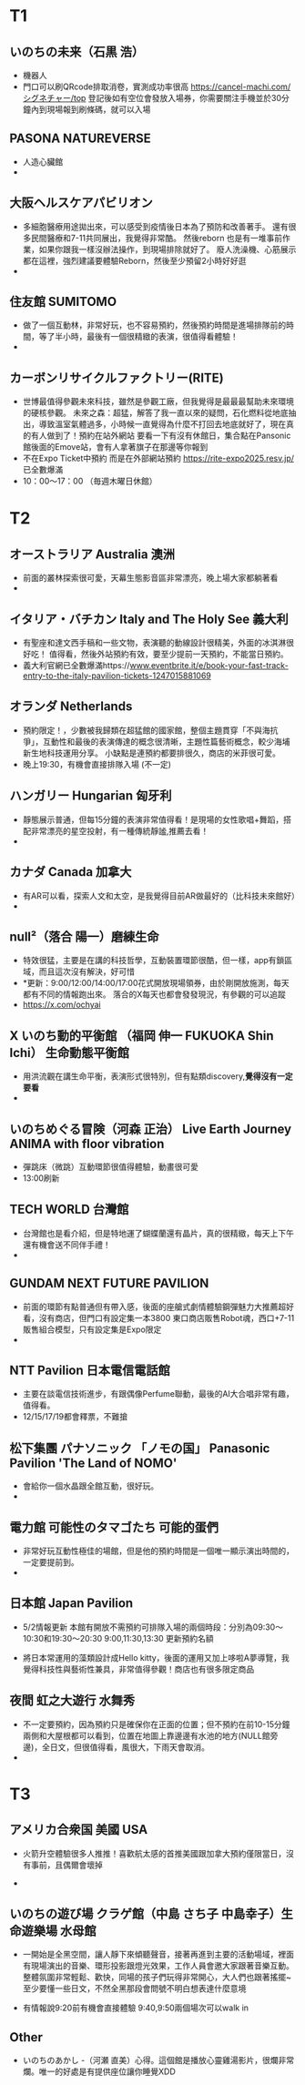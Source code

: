 # T1

## いのちの未来（石黒 浩）
- 機器人
- 門口可以刷QRcode排取消卷，實測成功率很高
https://cancel-machi.com/シグネチャー/top
登記後如有空位會發放入場券，你需要關注手機並於30分鐘內到現場報到刷條碼，就可以入場

## PASONA NATUREVERSE
- 人造心臟館
-
## 大阪ヘルスケアパビリオン
- 多細胞醫療用途拋出來，可以感受到疫情後日本為了預防和改善著手。
還有很多民間醫療和7-11共同展出，我覺得非常酷。
然後reborn 也是有一堆事前作業，如果你跟我一樣沒辦法操作，到現場排除就好了。
廢人洗澡機、心筋展示都在這裡，強烈建議要體驗Reborn，然後至少預留2小時好好逛
-
## 住友館 SUMITOMO
- 做了一個互動林，非常好玩，也不容易預約，然後預約時間是進場排隊前的時間，等了半小時，最後有一個很精緻的表演，很值得看體驗！
-
## カーボンリサイクルファクトリー(RITE)
- 世博最值得參觀未來科技，雖然是參觀工廠，但我覺得是最最最幫助未來環境的硬核參觀。
未來之森：超猛，解答了我一直以來的疑問，石化燃料從地底抽出，導致溫室氣體過多，小時候一直覺得為什麼不打回去地底就好了，現在真的有人做到了！預約在站外網站
要看一下有沒有休館日，集合點在Pansonic館後面的Emove站，會有人拿著旗子在那邊等你報到
- 不在Expo Ticket中預約
而是在外部網站預約
https://rite-expo2025.resv.jp/
已全數爆滿
- 10：00～17：00 （毎週木曜日休館）


# T2

## オーストラリア Australia 澳洲

- 前面的叢林探索很可愛，天幕生態影音區非常漂亮，晚上場大家都躺著看
- 
## イタリア・バチカン Italy and The Holy See 義大利

- 有聖座和達文西手稿和一些文物，表演聽的動線設計很精美，外面的冰淇淋很好吃！ 值得看，然後外站預約有效，要至少提前一天預約，不能當日預約。
- 義大利官網已全數爆滿https://www.eventbrite.it/e/book-your-fast-track-entry-to-the-italy-pavilion-tickets-1247015881069

## オランダ Netherlands

- 預約限定！，少數被我歸類在超猛館的國家館，整個主題貫穿「不與海抗爭」，互動性和最後的表演傳達的概念很清晰，主題性篇藝術概念，較少海埔新生地科技運用分享。
小缺點是連預約都要排很久，商店的米菲很可愛。
- 晚上19:30，有機會直接排隊入場 (不一定)
## ハンガリー Hungarian 匈牙利

- 靜態展示普通，但每15分鐘的表演非常值得看！是現場的女性歌唱+舞蹈，搭配非常漂亮的星空投射，有一種傳統靜謐,推薦去看！
- 
## カナダ Canada 加拿大

- 有AR可以看，探索人文和太空，是我覺得目前AR做最好的（比科技未來館好）
- 
## null²（落合 陽一）磨練生命

- 特效很猛，主要是在講的科技哲學，互動裝置環節很酷，但一樣，app有鎖區域，而且這次沒有解決，好可惜
- *更新：9:00/12:00/14:00/17:00花式開放現場領券，由於剛開放施測，每天都有不同的情報跑出來。
落合的X每天也都會發發現況，有參觀的可以追蹤
- https://x.com/ochyai

## X いのち動的平衡館 （福岡 伸一 FUKUOKA Shin Ichi） 生命動態平衡館

- 用洪流觀在講生命平衡，表演形式很特別，但有點類discovery,**覺得沒有一定要看**
- 
## いのちめぐる冒険（河森 正治） Live Earth Journey ANIMA with floor vibration

- 彈跳床（微跳）互動環節很值得體驗，動畫很可愛
- 13:00刷新

## TECH WORLD 台灣館

- 台灣館也是看介紹，但是特地運了蝴蝶蘭還有晶片，真的很精緻，每天上下午還有機會送不同伴手禮！
- 
## GUNDAM NEXT FUTURE PAVILION

- 前面的環節有點普通但有帶入感，後面的座艙式劇情體驗鋼彈魅力大推薦超好看，沒有商店，但門口有設定集一本3800
東口商店販售Robot魂，西口+7-11販售組合模型，只有設定集是Expo限定
- 
## NTT Pavilion 日本電信電話館

- 主要在談電信技術進步，有跟偶像Perfume聯動，最後的AI大合唱非常有趣，值得看。
- 12/15/17/19都會釋票，不難搶


## 松下集團 パナソニック 「ノモの国」 Panasonic Pavilion 'The Land of NOMO'

- 會給你一個水晶跟全館互動，很好玩。
- 
## 電力館 可能性のタマゴたち 可能的蛋們

- 非常好玩互動性極佳的場館，但是他的預約時間是一個唯一顯示演出時間的，一定要提前到。
- 
## 日本館 Japan Pavilion

- 5/2情報更新
本館有開放不需預約可排隊入場的兩個時段：分別為09:30～10:30和19:30～20:30
9:00,11:30,13:30 更新預約名額

- 將日本常運用的藻類設計成Hello kitty，後面的運用又加上哆啦A夢導覽，我覺得科技性與藝術性兼具，非常值得參觀！商店也有很多限定商品

## 夜間 虹之大遊行 水舞秀

- 不一定要預約，因為預約只是確保你在正面的位置；但不預約在前10-15分鐘兩側和大屋根都可以看到，位置在地圖上靠邊邊有水池的地方(NULL館旁邊)，全日文，但很值得看，風很大，下雨天會取消。
- 


# T3

## アメリカ合衆国 美國 USA
- 火箭升空體驗很多人推推！喜歡航太感的首推美國跟加拿大預約僅限當日，沒有事前，且偶爾會壞掉

- 
## いのちの遊び場 クラゲ館（中島 さち子 中島幸子）生命遊樂場 水母館
- 一開始是全黑空間，讓人靜下來傾聽聲音，接著再進到主要的活動場域，裡面有現場演出的音樂、環形投影跟燈光效果，工作人員會邀大家跟著音樂互動。
整體氛圍非常輕鬆、歡快，同場的孩子們玩得非常開心，大人們也跟著搖擺~
至少要懂一些日文，不然全黑那段會問號不明白想表達什麼意境

- 有情報說9:20前有機會直接體驗 9:40,9:50兩個場次可以walk in 

## Other
- いのちのあかし -（河瀬 直美）心得。這個館是播放心靈雞湯影片，很爛非常爛。唯一的好處是有提供座位讓你睡覺XDD
